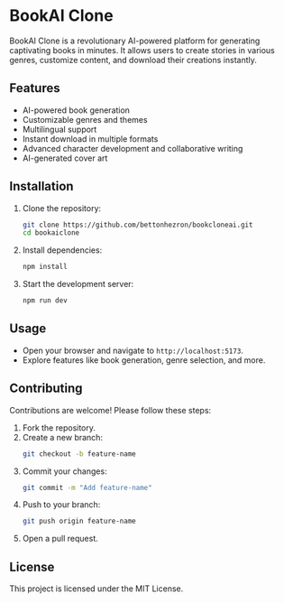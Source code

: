 # BookAI Clone

BookAI Clone is a revolutionary AI-powered platform for generating captivating books in minutes. It allows users to create stories in various genres, customize content, and download their creations instantly.

## Features

- AI-powered book generation
- Customizable genres and themes
- Multilingual support
- Instant download in multiple formats
- Advanced character development and collaborative writing
- AI-generated cover art

## Installation

1. Clone the repository:
   ```bash
   git clone https://github.com/bettonhezron/bookcloneai.git
   cd bookaiclone
   ```

2. Install dependencies:
   ```bash
   npm install
   ```

3. Start the development server:
   ```bash
   npm run dev
   ```

## Usage

- Open your browser and navigate to `http://localhost:5173`.
- Explore features like book generation, genre selection, and more.

## Contributing

Contributions are welcome! Please follow these steps:

1. Fork the repository.
2. Create a new branch:
   ```bash
   git checkout -b feature-name
   ```
3. Commit your changes:
   ```bash
   git commit -m "Add feature-name"
   ```
4. Push to your branch:
   ```bash
   git push origin feature-name
   ```
5. Open a pull request.

## License

This project is licensed under the MIT License.
